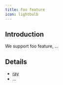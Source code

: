 ```yaml
---
title: Foo feature
icon: lightbulb
---
```


## Introduction

We support foo feature, ...

## Details

- [ray](src/en/guide/foo/ray.md)
- ...
